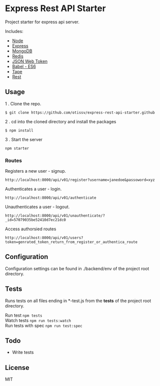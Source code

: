 # Express Rest API Starter  

Project starter for express api server.

Includes:

- [Node](https://nodejs.org/en/)
- [Express](http://expressjs.com/)
- [MongoDB](https://www.mongodb.org/)
- [Redis](http://redis.io/)
- [JSON Web Token](https://jwt.io/)
- [Babel - ES6]( https://babeljs.io/)
- [Tape](https://github.com/substack/tape)
- [Rest](https://en.wikipedia.org/wiki/Representational_state_transfer)

## Usage

1 . Clone the repo.

```
$ git clone https://github.com/otissv/express-rest-api-starter.github
```

2 . cd into the cloned directory and install the packages

```
$ npm install
```

3 . Start the server
```
npm starter
```

### Routes

Registers a new user - signup.

```
http://localhost:8000/api/v01/register?username=janedoe&passoword=xyz
```

Authenticates a user - login.
```
http://localhost:8000/api/v01/authenticate
```

Unauthenticates a user - logout.
```
http://localhost:8000/api/v01/unauthenticate/?_id=57079035be52410d7ec21dc0
```

Access authorsied routes
```
http://localhost:8000/api/v01/users?token=genrated_token_return_from_register_or_authentica_route
```

## Configuration

Configuration settings can be found in ./backend/env of the project root directory.

## Tests

Runs tests on all files ending in *-test.js from the __tests__ of the project root directory.

Run test `npm tests`  
Watch tests `npm run tests:watch`  
Run tests with spec `npm run test:spec`  

## Todo
- Write tests


## License
MIT
